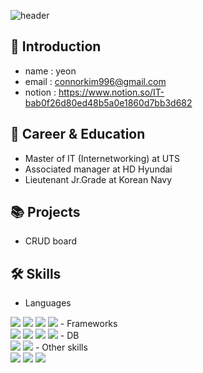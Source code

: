 ![header](https://capsule-render.vercel.app/api?type=venom&color=gradient&height=300&section=header&text=G'day%20mate!&fontColor=b5e2fa&fontSize=90)

## 🪪 Introduction
- name   : yeon
- email  : connorkim996@gmail.com
- notion : https://www.notion.so/IT-bab0f26d80ed48b5a0e1860d7bb3d682

## 📑 Career & Education
- Master of IT (Internetworking) at UTS
- Associated manager at HD Hyundai
- Lieutenant Jr.Grade at Korean Navy

## 📚 Projects
- CRUD board


## 🛠 Skills
- Languages <br/>
<img src="https://img.shields.io/badge/Java-007396?style=flat&logo=java&logoColor=white">
<img src="https://img.shields.io/badge/Javascript-F7DF1E?style=flat&logo=javascript&logoColor=white">
<img src="https://img.shields.io/badge/Python-%233776AB?style=flat&logo=python&logoColor=white">
<img src="https://img.shields.io/badge/Linux-%23FCC624?style=flat&logo=linux&logoColor=white">
- Frameworks <br/>
<img src="https://img.shields.io/badge/Spring-6DB33F?style=flat&logo=spring&logoColor=white">
<img src="https://img.shields.io/badge/React-%2361DAFB?style=flat&logo=react&logoColor=white">
<img src="https://img.shields.io/badge/Typescript-%233178C6?style=flat&logo=typescript&logoColor=white">
<img src="https://img.shields.io/badge/Pandas-%23150458?style=flat&logo=pandas&logoColor=white">
- DB <br/>
<img src="https://img.shields.io/badge/MySQL-4479A1?style=flat&logo=MySQL&logoColor=white">
<img src="https://img.shields.io/badge/MongoDB-%2347A248?style=flat&logo=mongodb&logoColor=white">
- Other skills <br/>
<img src="https://img.shields.io/badge/Git-%23F05032?style=flat&logo=git&logoColor=white">
<img src="https://img.shields.io/badge/Docker-%232496ED?style=flat&logo=docker&logoColor=white">
<img src="https://img.shields.io/badge/Excel-%23217346?style=flat&logo=microsoftexcel&logoColor=white">
